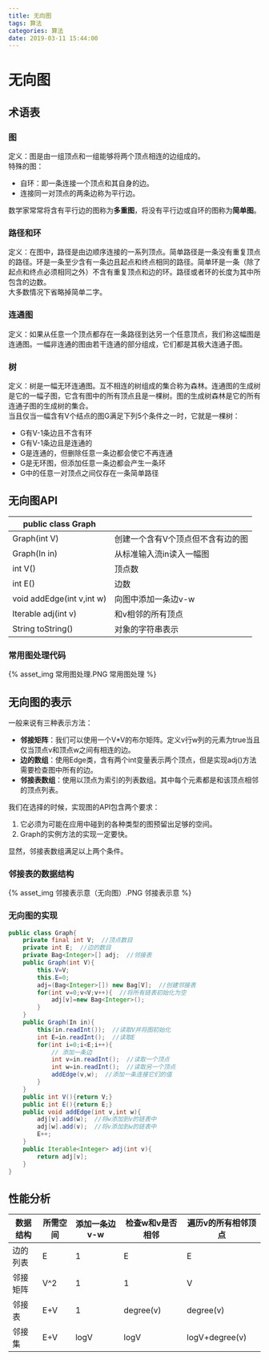 ```yaml
---
title: 无向图
tags: 算法
categories: 算法
date: 2019-03-11 15:44:00
---
```



# 无向图

## 术语表

### 图

定义：图是由一组顶点和一组能够将两个顶点相连的边组成的。  
特殊的图：
* 自环：即一条连接一个顶点和其自身的边。
* 连接同一对顶点的两条边称为平行边。

数学家常常将含有平行边的图称为**多重图**，将没有平行边或自环的图称为**简单图**。

### 路径和环

定义：在图中，路径是由边顺序连接的一系列顶点。简单路径是一条没有重复顶点的路径。环是一条至少含有一条边且起点和终点相同的路径。简单环是一条（除了起点和终点必须相同之外）不含有重复顶点和边的环。路径或者环的长度为其中所包含的边数。  
大多数情况下省略掉简单二字。

### 连通图

定义：如果从任意一个顶点都存在一条路径到达另一个任意顶点，我们称这幅图是连通图。一幅非连通的图由若干连通的部分组成，它们都是其极大连通子图。

### 树

定义：树是一幅无环连通图。互不相连的树组成的集合称为森林。连通图的生成树是它的一幅子图，它含有图中的所有顶点且是一棵树。图的生成树森林是它的所有连通子图的生成树的集合。  
当且仅当一幅含有V个结点的图G满足下列5个条件之一时，它就是一棵树：
* G有V-1条边且不含有环
* G有V-1条边且是连通的
* G是连通的，但删除任意一条边都会使它不再连通
* G是无环图，但添加任意一条边都会产生一条环
* G中的任意一对顶点之间仅存在一条简单路径

## 无向图API

|public class Graph||
|---|---|
|Graph(int V)|创建一个含有V个顶点但不含有边的图|
|Graph(In in)|从标准输入流in读入一幅图|
|int V()|顶点数|
|int E()|边数|
|void addEdge(int v,int w)|向图中添加一条边v-w|
|Iterable<Integer> adj(int v)|和v相邻的所有顶点|
|String toString()|对象的字符串表示|

### 常用图处理代码

{% asset_img 常用图处理.PNG 常用图处理 %}

## 无向图的表示

一般来说有三种表示方法：
* **邻接矩阵**：我们可以使用一个V*V的布尔矩阵。定义v行w列的元素为true当且仅当顶点v和顶点w之间有相连的边。
* **边的数组**：使用Edge类，含有两个int变量表示两个顶点，但是实现adj()方法需要检查图中所有的边。
* **邻接表数组**：使用以顶点为索引的列表数组。其中每个元素都是和该顶点相邻的顶点列表。

我们在选择的时候，实现图的API包含两个要求：
1. 它必须为可能在应用中碰到的各种类型的图预留出足够的空间。
2. Graph的实例方法的实现一定要快。

显然，邻接表数组满足以上两个条件。

### 邻接表的数据结构

{% asset_img 邻接表示意（无向图）.PNG 邻接表示意 %}

### 无向图的实现

```java
public class Graph{
    private final int V;  //顶点数目
    private int E;  //边的数目
    private Bag<Integer>[] adj;  //邻接表
    public Graph(int V){
        this.V=V;
        this.E=0;
        adj=(Bag<Integer>[]) new Bag[V];  //创建邻接表
        for(int v=0;v<V;v++){  //将所有链表初始化为空
            adj[v]=new Bag<Integer>();
        }
    }
    public Graph(In in){
        this(in.readInt());  //读取V并将图初始化
        int E=in.readInt();  //读取E
        for(int i=0;i<E;i++){
            // 添加一条边
            int v=in.readInt();  //读取一个顶点
            int w=in.readInt();  //读取另一个顶点
            addEdge(v,w);  //添加一条连接它们的值
        }
    }
    public int V(){return V;}
    public int E(){return E;}
    public void addEdge(int v,int w){
        adj[v].add(w);  //将w添加到v的链表中
        adj[w].add(v);  //将v添加到w的链表中
        E++;
    }
    public Iterable<Integer> adj(int v){
        return adj[v];
    }
}
```

## 性能分析

|数据结构|所需空间|添加一条边v-w|检查w和v是否相邻|遍历v的所有相邻顶点|
|---|---|---|---|---|
|边的列表|E|1|E|E|
|邻接矩阵|V^2|1|1|V|
|邻接表|E+V|1|degree(v)|degree(v)|
|邻接集|E+V|logV|logV|logV+degree(v)|